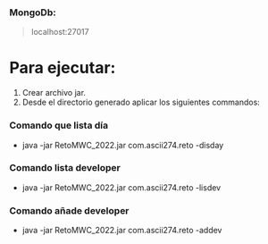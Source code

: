 ### MongoDb: 
>localhost:27017

# Para ejecutar:

1. Crear archivo jar.
2. Desde el directorio generado aplicar los siguientes commandos:

### Comando que lista día
- java -jar RetoMWC_2022.jar com.ascii274.reto -disday
 
### Comando lista developer
- java -jar RetoMWC_2022.jar com.ascii274.reto -lisdev

### Comando añade developer
- java -jar RetoMWC_2022.jar com.ascii274.reto -addev
 

